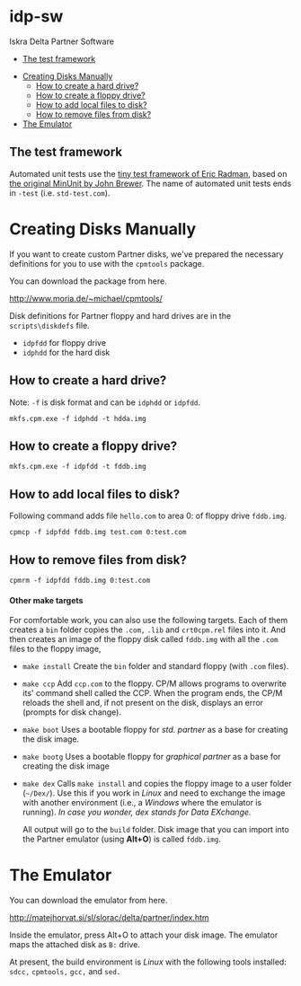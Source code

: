 # idp-sw
Iskra Delta Partner Software

  * [The test framework](#the-test-framework)
- [Creating Disks Manually](#creating-disks-manually)
  * [How to create a hard drive?](#how-to-create-a-hard-drive-)
  * [How to create a floppy drive?](#how-to-create-a-floppy-drive-)
  * [How to add local files to disk?](#how-to-add-local-files-to-disk-)
  * [How to remove files from disk?](#how-to-remove-files-from-disk-)
- [The Emulator](#the-emulator)


## The test framework

Automated unit tests use the [tiny test framework of Eric Radman](https://eradman.com/posts/tdd-in-c.html), 
based on [the original MinUnit by John Brewer](http://www.jera.com/techinfo/jtns/jtn002.html). 
The name of automated unit tests ends in `-test` (i.e. `std-test.com`).

# Creating Disks Manually

If you want to create custom Partner disks, we've prepared the necessary 
definitions for you to use with the `cpmtools` package.

You can download the package from here.

http://www.moria.de/~michael/cpmtools/

Disk definitions for Partner floppy and hard drives are in
the `scripts\diskdefs` file.
 * `idpfdd` for floppy drive
 * `idphdd` for the hard disk

## How to create a hard drive?

Note: `-f` is disk format and can be `idphdd` or `idpfdd`.

`mkfs.cpm.exe -f idphdd -t hdda.img`

## How to create a floppy drive?

`mkfs.cpm.exe -f idpfdd -t fddb.img`

## How to add local files to disk?

Following command adds file `hello.com` to area 0: of floppy drive `fddb.img`.

`cpmcp -f idpfdd fddb.img test.com 0:test.com`

## How to remove files from disk?

`cpmrm -f idpfdd fddb.img 0:test.com`


#### Other make targets

For comfortable work, you can also use the following targets. Each
of them creates a `bin` folder copies the `.com,` `.lib` and `crt0cpm.rel` 
files into it. And then creates an image of the floppy disk called 
`fddb.img` with all the `.com` files to the floppy image, 
   

 * `make install` Create the `bin` folder and standard floppy (with `.com` files).
 * `make ccp` Add `ccp.com` to the floppy. CP/M allows programs to overwrite its'
   command shell called the CCP. When the program ends, the CP/M reloads the shell
   and, if not present on the disk, displays an error (prompts for disk change). 
 * `make boot` Uses a bootable floppy for *std. partner* as a base for creating
   the disk image. 
 * `make bootg` Uses a bootable floppy for *graphical partner* as a base for
   creating the disk image
 * `make dex` Calls `make install` and copies the floppy image to a user
   folder (`~/Dex/`). Use this if you work in *Linux* and need to exchange 
   the image with another environment (i.e., a *Windows* where the emulator
   is running). *In case you wonder, dex stands for Data EXchange.*
   
   All output will go to the `build` folder. Disk image that you 
can import into the Partner emulator (using **Alt+O**) is called `fddb.img`.



# The Emulator

You can download the emulator from here.

http://matejhorvat.si/sl/slorac/delta/partner/index.htm

Inside the emulator, press Alt+O to attach your disk image. 
The emulator maps the attached disk as `B:` drive.


At present, the build environment is *Linux* with the following tools installed: 
`sdcc,` `cpmtools,` `gcc,` and `sed.` 
